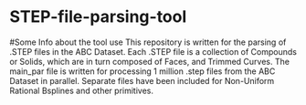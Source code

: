 # STEP-file-parsing-tool

#Some Info about the tool use
This repository is written for the parsing of .STEP files in the ABC Dataset. 
Each .STEP file is a collection of Compounds or Solids, which are in turn composed of Faces, and Trimmed Curves.
The main_par file is written for processing 1 million .step files from the ABC Dataset in parallel.
Separate files have been included for Non-Uniform Rational Bsplines and other primitives.
